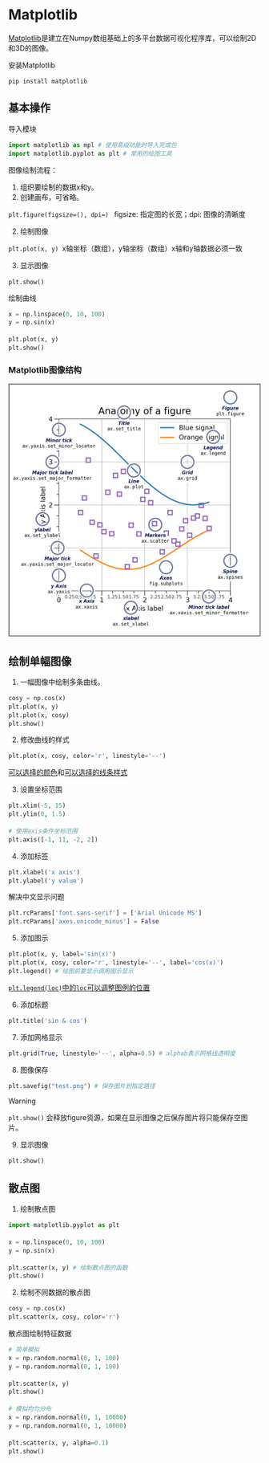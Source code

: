 # Matplotlib

[Matplotlib](https://matplotlib.org/)是建立在Numpy数组基础上的多平台数据可视化程序库，可以绘制2D和3D的图像。

安装Matplotlib

```shell
pip install matplotlib
```

## 基本操作

导入模块

```python
import matplotlib as mpl # 使用高级功能时导入完成包
import matplotlib.pyplot as plt # 常用的绘图工具
```

图像绘制流程：

1. 组织要绘制的数据x和y。
1. 创建画布，可省略。

`plt.figure(figsize=(), dpi=) `  figsize: 指定图的长宽；dpi: 图像的清晰度

2. 绘制图像

`plt.plot(x, y) `x轴坐标（数组），y轴坐标（数组）x轴和y轴数据必须一致

3. 显示图像

`plt.show()`

绘制曲线

```python
x = np.linspace(0, 10, 100)
y = np.sin(x)

plt.plot(x, y)
plt.show()
```

### Matplotlib图像结构

<img src="https://raw.githubusercontent.com/hughxusu/lesson-py/develop/images/libs/anatomy.png" style="zoom:50%;" />

## 绘制单幅图像

1. 一幅图像中绘制多条曲线。

```python
cosy = np.cos(x)
plt.plot(x, y)
plt.plot(x, cosy)
plt.show()
```

2. 修改曲线的样式

```python
plt.plot(x, cosy, color='r', linestyle='--')
```

[可以选择的颜色](https://matplotlib.org/stable/users/explain/colors/colors.html#colors-def)和[可以选择的线条样式](https://matplotlib.org/stable/gallery/lines_bars_and_markers/linestyles.html)

3. 设置坐标范围

```python
plt.xlim(-5, 15)
plt.ylim(0, 1.5)

# 使用axis条件坐标范围
plt.axis([-1, 11, -2, 2])
```

4. 添加标签

```python
plt.xlabel('x axis')
plt.ylabel('y value')
```

解决中文显示问题

```python
plt.rcParams['font.sans-serif'] = ['Arial Unicode MS']
plt.rcParams['axes.unicode_minus'] = False
```

5. 添加图示

```python
plt.plot(x, y, label='sin(x)')
plt.plot(x, cosy, color='r', linestyle='--', label='cos(x)')
plt.legend() # 绘图前要显示调用图示显示
```

[`plt.legend(loc)`中的`loc`可以调整图例的位置](https://matplotlib.org/stable/api/_as_gen/matplotlib.pyplot.legend.html#matplotlib.pyplot.legend)

6. 添加标题

```python
plt.title('sin & cos')
```

7. 添加网格显示

```python
plt.grid(True, linestyle='--', alpha=0.5) # alphab表示网格线透明度
```

8. 图像保存

```python
plt.savefig("test.png") # 保存图片到指定路径
```

> [!warning]
>
> `plt.show()` 会释放figure资源，如果在显示图像之后保存图片将只能保存空图片。

9. 显示图像

```python
plt.show()
```

## 散点图

1. 绘制散点图

```python
import matplotlib.pyplot as plt

x = np.linspace(0, 10, 100)
y = np.sin(x)

plt.scatter(x, y) # 绘制散点图的函数
plt.show()
```

2. 绘制不同数据的散点图

```python
cosy = np.cos(x)
plt.scatter(x, cosy, color='r')
```

散点图绘制特征数据

```python
# 简单模拟
x = np.random.normal(0, 1, 100)
y = np.random.normal(0, 1, 100)

plt.scatter(x, y)
plt.show()

# 模拟均匀分布
x = np.random.normal(0, 1, 10000)
y = np.random.normal(0, 1, 10000)

plt.scatter(x, y, alpha=0.1)
plt.show()
```



